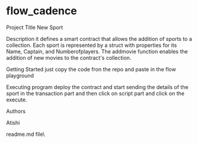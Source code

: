 # flow_cadence
Project Title
New Sport

Description
it defines a smart contract that allows the addition of sports to a collection. Each sport is represented by a struct with properties for its Name, Captain, and Numberofplayers. The addmovie function enables the addition of new movies to the contract's collection.

Getting Started
just copy the code fron the repo and paste in the flow playground

Executing program
deploy the contract and start sending the details of the sport in the transaction part and then click on script part and click on the execute.

Authors

Atishi

readme.md file\
